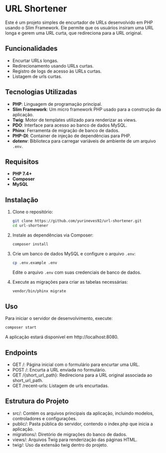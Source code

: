 # URL Shortener

Este é um projeto simples de encurtador de URLs desenvolvido em PHP usando o Slim Framework. Ele permite que os usuários insiram uma URL longa e gerem uma URL curta, que redireciona para a URL original.

## Funcionalidades

- Encurtar URLs longas.
- Redirecionamento usando URLs curtas.
- Registro de logs de acesso às URLs curtas.
- Listagem de urls curtas.

## Tecnologias Utilizadas

- **PHP**: Linguagem de programação principal.
- **Slim Framework**: Um micro framework PHP usado para a construção da aplicação.
- **Twig**: Motor de templates utilizado para renderizar as views.
- **PDO**: Interface para acesso ao banco de dados MySQL.
- **Phinx**: Ferramenta de migração de banco de dados.
- **PHP-DI**: Container de injeção de dependências para PHP.
- **dotenv**: Biblioteca para carregar variáveis de ambiente de um arquivo `.env`.

## Requisitos

- **PHP 7.4+**
- **Composer**
- **MySQL**

## Instalação

1. Clone o repositório:
    ```bash
    git clone https://github.com/yurineves92/url-shortener.git
    cd url-shortener
    ```

2. Instale as dependências via Composer:
    ```bash
    composer install
    ```

3. Crie um banco de dados MySQL e configure o arquivo `.env`:
    ```bash
    cp .env.example .env
    ```
    Edite o arquivo `.env` com suas credenciais de banco de dados.

4. Execute as migrações para criar as tabelas necessárias:
    ```bash
    vendor/bin/phinx migrate
    ```

## Uso

Para iniciar o servidor de desenvolvimento, execute:

```bash
composer start
```
A aplicação estará disponível em http://localhost:8080.

## Endpoints

- GET /: Página inicial com o formulário para encurtar uma URL.
- POST /: Encurta a URL enviada no formulário.
- GET /{short_url_path}: Redireciona para a URL original associada ao short_url_path.
- GET /recent-urls: Listagem de urls encurtadas. 

## Estrutura do Projeto

- src/: Contém os arquivos principais da aplicação, incluindo modelos, controladores e configurações.
- public/: Pasta pública do servidor, contendo o index.php que inicia a aplicação.
- migrations/: Diretório de migrações do banco de dados.
- views/: Arquivos Twig para renderização das páginas HTML.
- twig/: Uso da extensão twig dentro do projeto.